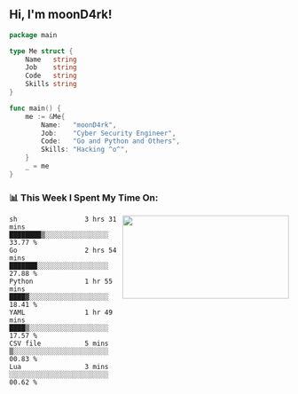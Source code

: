 <h2> Hi, I'm moonD4rk!</h2>

```go
package main

type Me struct {
	Name   string
	Job    string
	Code   string
	Skills string
}

func main() {
	me := &Me{
		Name:   "moonD4rk",
		Job:    "Cyber Security Engineer",
		Code:   "Go and Python and Others",
		Skills: "Hacking ^o^",
	}
	_ = me
}
```

<h3>📊 This Week I Spent My Time On:</h3>
<img align='right' src="https://github-readme-stats.vercel.app/api?username=moond4rk&show_icons=true&theme=radical", width="300" height="150">

<!--START_SECTION:waka-->

```text
sh                 3 hrs 31 mins   ████████▒░░░░░░░░░░░░░░░░   33.77 %
Go                 2 hrs 54 mins   ███████░░░░░░░░░░░░░░░░░░   27.88 %
Python             1 hr 55 mins    ████▓░░░░░░░░░░░░░░░░░░░░   18.41 %
YAML               1 hr 49 mins    ████▒░░░░░░░░░░░░░░░░░░░░   17.57 %
CSV file           5 mins          ▒░░░░░░░░░░░░░░░░░░░░░░░░   00.83 %
Lua                3 mins          ░░░░░░░░░░░░░░░░░░░░░░░░░   00.62 %
```

<!--END_SECTION:waka-->

